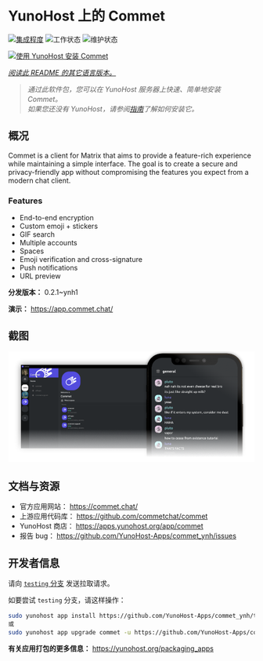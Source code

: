 <!--
注意：此 README 由 <https://github.com/YunoHost/apps/tree/master/tools/readme_generator> 自动生成
请勿手动编辑。
-->

# YunoHost 上的 Commet

[![集成程度](https://dash.yunohost.org/integration/commet.svg)](https://ci-apps.yunohost.org/ci/apps/commet/) ![工作状态](https://ci-apps.yunohost.org/ci/badges/commet.status.svg) ![维护状态](https://ci-apps.yunohost.org/ci/badges/commet.maintain.svg)

[![使用 YunoHost 安装 Commet](https://install-app.yunohost.org/install-with-yunohost.svg)](https://install-app.yunohost.org/?app=commet)

*[阅读此 README 的其它语言版本。](./ALL_README.md)*

> *通过此软件包，您可以在 YunoHost 服务器上快速、简单地安装 Commet。*  
> *如果您还没有 YunoHost，请参阅[指南](https://yunohost.org/install)了解如何安装它。*

## 概况

Commet is a client for Matrix that aims to provide a feature-rich experience while maintaining a simple interface. The goal is to create a secure and privacy-friendly app without compromising the features you expect from a modern chat client.

### Features

- End-to-end encryption
- Custom emoji + stickers
- GIF search
- Multiple accounts
- Spaces
- Emoji verification and cross-signature
- Push notifications
- URL preview


**分发版本：** 0.2.1~ynh1

**演示：** <https://app.commet.chat/>

## 截图

![Commet 的截图](./doc/screenshots/screenshot.png)

## 文档与资源

- 官方应用网站： <https://commet.chat/>
- 上游应用代码库： <https://github.com/commetchat/commet>
- YunoHost 商店： <https://apps.yunohost.org/app/commet>
- 报告 bug： <https://github.com/YunoHost-Apps/commet_ynh/issues>

## 开发者信息

请向 [`testing` 分支](https://github.com/YunoHost-Apps/commet_ynh/tree/testing) 发送拉取请求。

如要尝试 `testing` 分支，请这样操作：

```bash
sudo yunohost app install https://github.com/YunoHost-Apps/commet_ynh/tree/testing --debug
或
sudo yunohost app upgrade commet -u https://github.com/YunoHost-Apps/commet_ynh/tree/testing --debug
```

**有关应用打包的更多信息：** <https://yunohost.org/packaging_apps>
